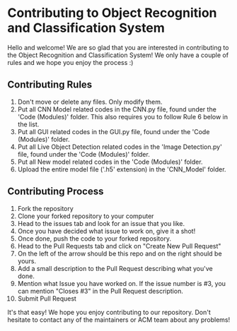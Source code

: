 # Contributing to Object Recognition and Classification System
Hello and welcome! We are so glad that you are interested in contributing to the Object Recognition and Classification System!
We only have a couple of rules and we hope you enjoy the process :)

## Contributing Rules
1. Don't move or delete any files. Only modify them.
2. Put all CNN Model related codes in the CNN.py file, found under the 'Code (Modules)' folder. This also requires you to follow Rule 6 below in the list.
3. Put all GUI related codes in the GUI.py file, found under the 'Code (Modules)' folder.
4. Put all Live Object Detection related codes in the 'Image Detection.py' file, found under the 'Code (Modules)' folder.
5. Put all New model related codes in the 'Code (Modules)' folder.
6. Upload the entire model file ('.h5' extension) in the 'CNN_Model' folder.

## Contributing Process
1. Fork the repository
2. Clone your forked repository to your computer
3. Head to the issues tab and look for an issue that you like.
4. Once you have decided what issue to work on, give it a shot!
5. Once done, push the code to your forked repository.
6. Head to the Pull Requests tab and click on "Create New Pull Request"
7. On the left of the arrow should be this repo and on the right should be yours.
8. Add a small description to the Pull Request describing what you've done.
9. Mention what Issue you have worked on. If the issue number is #3, you can mention "Closes #3" in the Pull Request description.
10. Submit Pull Request

It's that easy! We hope you enjoy contributing to our repository. Don't hesitate to contact any of the maintainers or ACM team about any problems!
